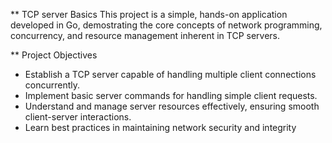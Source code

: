 ** TCP server Basics
This project is a simple, hands-on application developed in Go, demostrating the core concepts of network programming, concurrency, and resource management inherent in TCP servers.

** Project Objectives
- Establish a TCP server capable of handling multiple client connections concurrently.
- Implement basic server commands for handling simple client requests.
- Understand and manage server resources effectively, ensuring smooth client-server interactions.
- Learn best practices in maintaining network security and integrity 